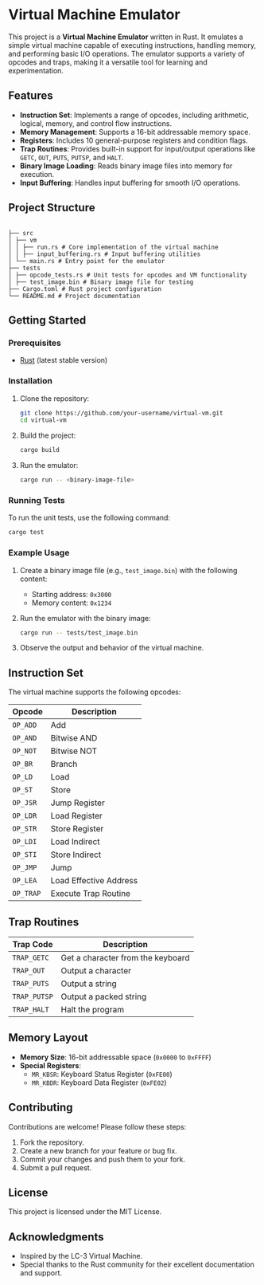 # Virtual Machine Emulator

This project is a **Virtual Machine Emulator** written in Rust. It emulates a simple virtual machine capable of executing instructions, handling memory, and performing basic I/O operations. The emulator supports a variety of opcodes and traps, making it a versatile tool for learning and experimentation.

## Features

- **Instruction Set**: Implements a range of opcodes, including arithmetic, logical, memory, and control flow instructions.
- **Memory Management**: Supports a 16-bit addressable memory space.
- **Registers**: Includes 10 general-purpose registers and condition flags.
- **Trap Routines**: Provides built-in support for input/output operations like `GETC`, `OUT`, `PUTS`, `PUTSP`, and `HALT`.
- **Binary Image Loading**: Reads binary image files into memory for execution.
- **Input Buffering**: Handles input buffering for smooth I/O operations.

## Project Structure

```

├── src
│ ├── vm
│ │ ├── run.rs # Core implementation of the virtual machine
│ │ ├── input_buffering.rs # Input buffering utilities
│ └── main.rs # Entry point for the emulator
├── tests
│ ├── opcode_tests.rs # Unit tests for opcodes and VM functionality
│ ├── test_image.bin # Binary image file for testing
├── Cargo.toml # Rust project configuration
└── README.md # Project documentation

```

## Getting Started

### Prerequisites

- [Rust](https://www.rust-lang.org/) (latest stable version)

### Installation

1. Clone the repository:
   ```bash
   git clone https://github.com/your-username/virtual-vm.git
   cd virtual-vm
   ```



2. Build the project:

   ```bash
   cargo build
   ```

3. Run the emulator:
   ```bash
   cargo run -- <binary-image-file>
   ```

### Running Tests

To run the unit tests, use the following command:

```bash
cargo test
```

### Example Usage

1. Create a binary image file (e.g., `test_image.bin`) with the following content:

   - Starting address: `0x3000`
   - Memory content: `0x1234`

2. Run the emulator with the binary image:

   ```bash
   cargo run -- tests/test_image.bin
   ```

3. Observe the output and behavior of the virtual machine.

## Instruction Set

The virtual machine supports the following opcodes:

| Opcode    | Description            |
| --------- | ---------------------- |
| `OP_ADD`  | Add                    |
| `OP_AND`  | Bitwise AND            |
| `OP_NOT`  | Bitwise NOT            |
| `OP_BR`   | Branch                 |
| `OP_LD`   | Load                   |
| `OP_ST`   | Store                  |
| `OP_JSR`  | Jump Register          |
| `OP_LDR`  | Load Register          |
| `OP_STR`  | Store Register         |
| `OP_LDI`  | Load Indirect          |
| `OP_STI`  | Store Indirect         |
| `OP_JMP`  | Jump                   |
| `OP_LEA`  | Load Effective Address |
| `OP_TRAP` | Execute Trap Routine   |

## Trap Routines

| Trap Code    | Description                       |
| ------------ | --------------------------------- |
| `TRAP_GETC`  | Get a character from the keyboard |
| `TRAP_OUT`   | Output a character                |
| `TRAP_PUTS`  | Output a string                   |
| `TRAP_PUTSP` | Output a packed string            |
| `TRAP_HALT`  | Halt the program                  |

## Memory Layout

- **Memory Size**: 16-bit addressable space (`0x0000` to `0xFFFF`)
- **Special Registers**:
  - `MR_KBSR`: Keyboard Status Register (`0xFE00`)
  - `MR_KBDR`: Keyboard Data Register (`0xFE02`)

## Contributing

Contributions are welcome! Please follow these steps:

1. Fork the repository.
2. Create a new branch for your feature or bug fix.
3. Commit your changes and push them to your fork.
4. Submit a pull request.

## License

This project is licensed under the MIT License. 

## Acknowledgments

- Inspired by the LC-3 Virtual Machine.
- Special thanks to the Rust community for their excellent documentation and support.


````
